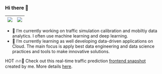 ### Hi there 👋

| <a href="https://github.com/anuraghazra/github-readme-stats"><img align="center" src="https://github-readme-stats-git-masterrstaa-rickstaa.vercel.app/api?username=vishalmhjn&count_private=true&hide_border=true&show_icons=true&theme=buefy&rank_icon=github"></a> | <a href="https://github.com/anuraghazra/github-readme-stats"><img align="center" src="https://github-readme-stats-git-masterrstaa-rickstaa.vercel.app/api/top-langs/?username=vishalmhjn&hide=html&layout=compact&theme=buefy&hide_border=true" /></a> |
| ------------- | ------------- |

- 🔭 I’m currently working on traffic simulation calibration and mobiltiy data analytics. I often use machine learning and deep learning.
- 🌱 I’m currently learning as well developing data-driven applications on Cloud. The main focus is apply best data engineering and data science practices and tools to make innovative solutions.

HOT 🔥🔥🚀
Check out this real-time traffic prediction [frontend snapshot](https://vishalmhjn.github.io/traffic-waves/index.html) created by me. More details [here](https://github.com/vishalmhjn/traffic-waves).

<!--
**vishalmhjn/vishalmhjn** is a ✨ _special_ ✨ repository because its `README.md` (this file) appears on your GitHub profile.

Here are some ideas to get you started:

- 💬 Ask me about ...
- 📫 How to reach me: ...
- 😄 Pronouns: he/him
-->
